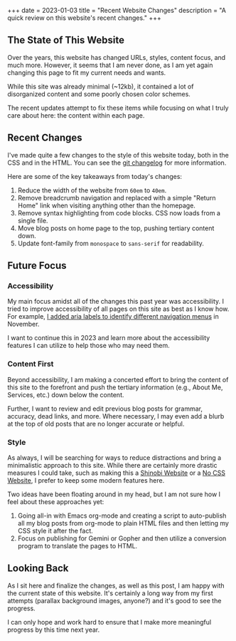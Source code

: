 +++
date = 2023-01-03
title = "Recent Website Changes"
description = "A quick review on this website's recent changes."
+++

## The State of This Website

Over the years, this website has changed URLs, styles, content focus, and much 
more. However, it seems that I am never done, as I am yet again changing this 
page to fit my current needs and wants.

While this site was already minimal (~12kb), it contained a lot of disorganized 
content and some poorly chosen color schemes.

The recent updates attempt to fix these items while focusing on what I truly 
care about here: the content within each page.

## Recent Changes

I've made quite a few changes to the style of this website today, both in the 
CSS and in the HTML. You can see the [git 
changelog](https://git.cleberg.net/cgit.cgi/cleberg.net.git/log/) for more information.

Here are some of the key takeaways from today's changes:

1. Reduce the width of the website from `60em` to `40em`.
2. Remove breadcrumb navigation and replaced with a simple "Return Home" link 
when visiting anything other than the homepage.
3. Remove syntax highlighting from code blocks. CSS now loads from a single 
file.
4. Move blog posts on home page to the top, pushing tertiary content down.
5. Update font-family from `monospace` to `sans-serif` for readability.

## Future Focus

### Accessibility

My main focus amidst all of the changes this past year was accessibility. I 
tried to improve accessibility of all pages on this site as best as I know how. 
For example, [I added aria labels to identify different navigation 
menus](https://git.cleberg.net/cgit.cgi/cleberg.net.git/commit/?id=9c2175dbe39a71c2070f8517f28c11ed4bd20654) 
in November.

I want to continue this in 2023 and learn more about the accessibility features 
I can utilize to help those who may need them.

### Content First

Beyond accessibility, I am making a concerted effort to bring the content of 
this site to the forefront and push the tertiary information (e.g., About Me, 
Services, etc.) down below the content.

Further, I want to review and edit previous blog posts for grammar, accuracy, 
dead links, and more. Where necessary, I may even add a blurb at the top of old 
posts that are no longer accurate or helpful.

### Style

As always, I will be searching for ways to reduce distractions and bring a 
minimalistic approach to this site. While there are certainly more drastic 
measures I could take, such as making this a [Shinobi 
Website](https://shinobi.bt.ht) or a [No CSS Website](https://nocss.club), I 
prefer to keep some modern features here.

Two ideas have been floating around in my head, but I am not sure how I feel 
about these approaches yet:

1. Going all-in with Emacs org-mode and creating a script to auto-publish all my 
blog posts from org-mode to plain HTML files and then letting my CSS style it 
after the fact.
2. Focus on publishing for Gemini or Gopher and then utilize a conversion 
program to translate the pages to HTML.

## Looking Back

As I sit here and finalize the changes, as well as this post, I am happy with 
the current state of this website. It's certainly a long way from my first 
attempts (parallax background images, anyone?) and it's good to see the 
progress.

I can only hope and work hard to ensure that I make more meaningful progress by 
this time next year.
